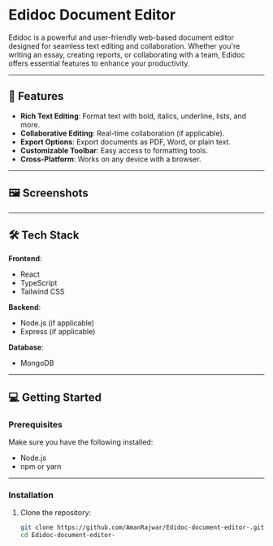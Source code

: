 
# Edidoc Document Editor

Edidoc is a powerful and user-friendly web-based document editor designed for seamless text editing and collaboration. Whether you're writing an essay, creating reports, or collaborating with a team, Edidoc offers essential features to enhance your productivity.

---

## 🚀 Features

- **Rich Text Editing**: Format text with bold, italics, underline, lists, and more.
- **Collaborative Editing**: Real-time collaboration (if applicable).
- **Export Options**: Export documents as PDF, Word, or plain text.
- **Customizable Toolbar**: Easy access to formatting tools.
- **Cross-Platform**: Works on any device with a browser.

---

## 🖼️ Screenshots



---

## 🛠️ Tech Stack

**Frontend**:
- React
- TypeScript
- Tailwind CSS

**Backend**:
- Node.js (if applicable)
- Express (if applicable)

**Database**:
- MongoDB 

---

## 💻 Getting Started

### Prerequisites

Make sure you have the following installed:
- Node.js
- npm or yarn

---

### Installation

1. Clone the repository:

   ```bash
   git clone https://github.com/AmanRajwar/Edidoc-document-editor-.git
   cd Edidoc-document-editor-

   
